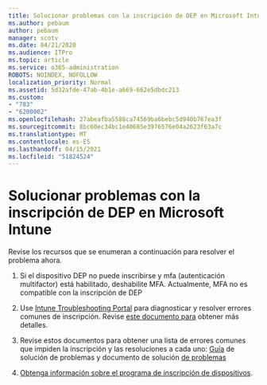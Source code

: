 ```yaml
---
title: Solucionar problemas con la inscripción de DEP en Microsoft Intune
ms.author: pebaum
author: pebaum
manager: scotv
ms.date: 04/21/2020
ms.audience: ITPro
ms.topic: article
ms.service: o365-administration
ROBOTS: NOINDEX, NOFOLLOW
localization_priority: Normal
ms.assetid: 5d32afde-47ab-4b1e-a669-662e5dbdc213
ms.custom:
- "783"
- "6200002"
ms.openlocfilehash: 27abeafba5588ca74569ba6bebc5d940b767ea3f
ms.sourcegitcommit: 8bc60ec34bc1e40685e3976576e04a2623f63a7c
ms.translationtype: MT
ms.contentlocale: es-ES
ms.lasthandoff: 04/15/2021
ms.locfileid: "51824524"
---
```

# <a name="troubleshoot-issues-with-dep-enrollment-in-microsoft-intune"></a>Solucionar problemas con la inscripción de DEP en Microsoft Intune

Revise los recursos que se enumeran a continuación para resolver el problema ahora.
  
1. Si el dispositivo DEP no puede inscribirse y mfa (autenticación multifactor) está habilitado, deshabilite MFA. Actualmente, MFA no es compatible con la inscripción de DEP

2. Use [Intune Troubleshooting Portal](https://devicemanagement.microsoft.com/#blade/Microsoft_Intune_DeviceSettings/TroubleshootBlade) para diagnosticar y resolver errores comunes de inscripción. Revise [este documento para](https://docs.microsoft.com/intune/help-desk-operators) obtener más detalles.

3. Revise estos documentos para obtener una lista de errores comunes que impiden la inscripción y las resoluciones a cada uno: [Guía](https://support.microsoft.com/help/4039809/troubleshooting-ios-device-enrollment-in-intune) de solución de problemas y documento de solución [de problemas](https://docs.microsoft.com/troubleshoot/mem/intune/troubleshoot-device-enrollment-in-intune)

4. [Obtenga información sobre el programa de inscripción de dispositivos](https://docs.microsoft.com/intune/device-enrollment-program-enroll-ios).
